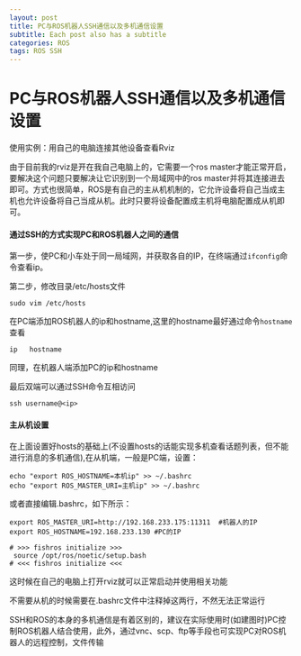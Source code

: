 ```yaml
---
layout: post
title: PC与ROS机器人SSH通信以及多机通信设置
subtitle: Each post also has a subtitle
categories: ROS
tags: ROS SSH
---
```


# PC与ROS机器人SSH通信以及多机通信设置

使用实例：用自己的电脑连接其他设备查看Rviz

由于目前我的rviz是开在我自己电脑上的，它需要一个ros master才能正常开启，要解决这个问题只要解决让它识别到一个局域网中的ros master并将其连接进去即可。方式也很简单，ROS是有自己的主从机机制的，它允许设备将自己当成主机也允许设备将自己当成从机。此时只要将设备配置成主机将电脑配置成从机即可。 

#### 通过SSH的方式实现PC和ROS机器人之间的通信

第一步，使PC和小车处于同一局域网，并获取各自的IP，在终端通过`ifconfig`命令查看ip。

第二步，修改目录/etc/hosts文件

```shell
sudo vim /etc/hosts
```

在PC端添加ROS机器人的ip和hostname,这里的hostname最好通过命令`hostname`查看

```shell
ip   hostname
```

同理，在机器人端添加PC的ip和hostname

最后双端可以通过SSH命令互相访问

```shell
ssh username@<ip>
```

#### 主从机设置

在上面设置好hosts的基础上(不设置hosts的话能实现多机查看话题列表，但不能进行消息的多机通信),在从机端，一般是PC端，设置：

```shell
echo "export ROS_HOSTNAME=本机ip" >> ~/.bashrc
echo "export ROS_MASTER_URI=主机ip" >> ~/.bashrc
```

或者直接编辑.bashrc，如下所示：

```shell
export ROS_MASTER_URI=http://192.168.233.175:11311	#机器人的IP
export ROS_HOSTNAME=192.168.233.130	#PC的IP

# >>> fishros initialize >>>
 source /opt/ros/noetic/setup.bash 
# <<< fishros initialize <<<
```

这时候在自己的电脑上打开rviz就可以正常启动并使用相关功能

不需要从机的时候需要在.bashrc文件中注释掉这两行，不然无法正常运行

SSH和ROS的本身的多机通信是有着区别的，建议在实际使用时(如建图时)PC控制ROS机器人结合使用，此外，通过vnc、scp、ftp等手段也可实现PC对ROS机器人的远程控制，文件传输